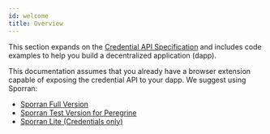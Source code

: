 ```yaml
---
id: welcome
title: Overview
---
```


This section expands on the [Credential API Specification](https://github.com/KILTprotocol/spec-ext-credential-api) and includes code examples to help you build a decentralized application (dapp).

This documentation assumes that you already have a browser extension capable of exposing the credential API to your dapp.
We suggest using Sporran:

- [Sporran Full Version](https://github.com/BTE-Trusted-Entity/sporran-extension)
- [Sporran Test Version for Peregrine](https://github.com/BTE-Trusted-Entity/sporran-extension/releases)
- [Sporran Lite (Credentials only)](https://github.com/BTE-Trusted-Entity/sporran-extension/tree/sporran-lite)
